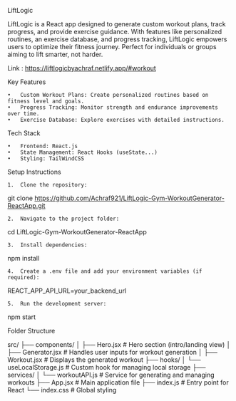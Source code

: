 LiftLogic

LiftLogic is a React app designed to generate custom workout plans, track progress, and provide exercise guidance. With features like personalized routines, an exercise database, and progress tracking, LiftLogic empowers users to optimize their fitness journey. Perfect for individuals or groups aiming to lift smarter, not harder.

Link : https://liftlogicbyachraf.netlify.app/#workout

Key Features

	•	Custom Workout Plans: Create personalized routines based on fitness level and goals.
	•	Progress Tracking: Monitor strength and endurance improvements over time.
	•	Exercise Database: Explore exercises with detailed instructions.

Tech Stack

	•	Frontend: React.js
	•	State Management: React Hooks (useState...)
	•	Styling: TailWindCSS

Setup Instructions

	1.	Clone the repository:

git clone https://github.com/Achraf921/LiftLogic-Gym-WorkoutGenerator-ReactApp.git


	2.	Navigate to the project folder:

cd LiftLogic-Gym-WorkoutGenerator-ReactApp


	3.	Install dependencies:

npm install


	4.	Create a .env file and add your environment variables (if required):

REACT_APP_API_URL=your_backend_url


	5.	Run the development server:

npm start

Folder Structure

src/
├── components/
│   ├── Hero.jsx            # Hero section (intro/landing view)
│   ├── Generator.jsx       # Handles user inputs for workout generation
│   ├── Workout.jsx         # Displays the generated workout
├── hooks/
│   └── useLocalStorage.js  # Custom hook for managing local storage
├── services/
│   └── workoutAPI.js       # Service for generating and managing workouts
├── App.jsx                 # Main application file
├── index.js                # Entry point for React
└── index.css               # Global styling

